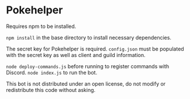 # Pokehelper

Requires npm to be installed.

`npm install` in the base directory to install necessary dependencies.

The secret key for Pokehelper is required. `config.json` must be populated with the secret key as well as client and guild information.

`node deploy-commands.js` before running to register commands with Discord.
`node index.js` to run the bot.

This bot is not distributed under an open license, do not modify or redistribute this code without asking.
